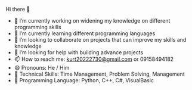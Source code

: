 Hi there 👋

- 🔭 I’m currently working on widening my knowledge on different programming skills
- 🌱 I’m currently learning different programming languages
- 👯 I’m looking to collaborate on projects that can improve my skills and knowledge
- 🤔 I’m looking for help with building advance projects
- 📫 How to reach me: kurt20222730@gmail.com or 09158494182
- 😄 Pronouns: He / Him
- 💪 Technical Skills: Time Management, Problem Solving, Management
- 🧠 Programming Language: Python, C++, C#, VisualBasic

